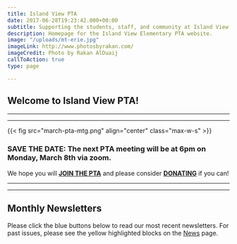 ```yaml
---
title: Island View PTA
date: 2017-06-28T19:23:42.000+00:00
subtitle: Supporting the students, staff, and community at Island View Elementary.
description: Homepage for the Island View Elementary PTA website.
image: "/uploads/mt-erie.jpg"
imageLink: http://www.photosbyrakan.com/
imageCredit: Photo by Rakan AlDuaij
callToAction: true
type: page

---
```

## Welcome to Island View PTA!

***

***

{{< fig src="march-pta-mtg.png" align="center" class="max-w-s" >}}

### SAVE THE DATE:  The next PTA meeting will be at 6pm on Monday, March 8th via zoom.

We hope you will [**JOIN THE PTA**](https://www.islandviewpta.org/membership) and please consider [**DONATING**](https://www.islandviewpta.org/donate) if you can!

***

***

## Monthly Newsletters

Please click the blue buttons below to read our most recent newsletters.
For past issues, please see the yellow highlighted blocks on the [News](/news) page.